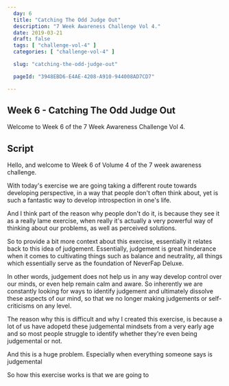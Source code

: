 ```yaml
---
  day: 6
  title: "Catching The Odd Judge Out"
  description: "7 Week Awareness Challenge Vol 4."
  date: 2019-03-21
  draft: false
  tags: [ "challenge-vol-4" ]
  categories: [ "challenge-vol-4" ]

  slug: "catching-the-odd-judge-out"

  pageId: "3948EBD6-E4AE-4208-A910-944008AD7CD7"

---
```


## Week 6 - Catching The Odd Judge Out

Welcome to Week 6 of the 7 Week Awareness Challenge Vol 4.


## Script

Hello, and welcome to Week 6 of Volume 4 of the 7 week awareness challenge.


<!-- Intro -->

With today's exercise we are going taking a different route towards developing perspective, in a way that people don't often think about, yet is such a fantastic way to develop introspection in one's life.

And I think part of the reason why people don't do it, is because they see it as a really lame exercise, when really it's actually a very powerful way of thinking about our problems, as well as perceived solutions.


<!-- Context -->

So to provide a bit more context about this exercise, essentially it relates back to this idea of judgement. Essentially, judgement is great hinderance when it comes to cultivating things such as balance and neutrality, all things which essentially serve as the foundation of NeverFap Deluxe.

In other words, judgement does not help us in any way develop control over our minds, or even help remain calm and aware. So inherently we are constantly looking for ways to identify judgement and ultimately dissolve these aspects of our mind, so that we no longer making judgements or self-criticisms on any level.

The reason why this is difficult and why I created this exercise, is because a lot of us have adopetd these judgemental mindsets from a very early age and so most people struggle to identify whether they're even being judgemental or not. 

And this is a huge problem. Especially when everything someone says is judgemental



So how this exercise works is that we are going to


